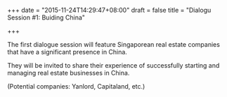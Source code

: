 +++
date = "2015-11-24T14:29:47+08:00"
draft = false
title = "Dialogu Session #1: Buiding China"

+++

The first dialogue session will
feature Singaporean real estate
companies that have a significant
presence in China. 

They will be
invited to share their experience
of successfully starting and
managing real estate businesses
in China. 

(Potential companies:
Yanlord, Capitaland, etc.)